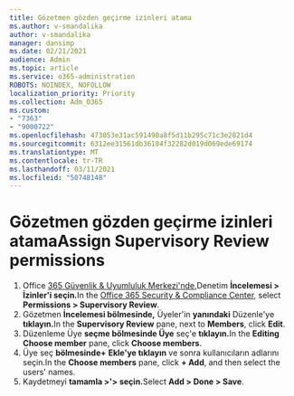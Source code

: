 ```yaml
---
title: Gözetmen gözden geçirme izinleri atama
ms.author: v-smandalika
author: v-smandalika
manager: dansimp
ms.date: 02/21/2021
audience: Admin
ms.topic: article
ms.service: o365-administration
ROBOTS: NOINDEX, NOFOLLOW
localization_priority: Priority
ms.collection: Adm_O365
ms.custom:
- "7363"
- "9000722"
ms.openlocfilehash: 473053e31ac591490a8f5d11b295c71c3e2821d4
ms.sourcegitcommit: 6312ee31561db36104f32282d019d069ede69174
ms.translationtype: MT
ms.contentlocale: tr-TR
ms.lasthandoff: 03/11/2021
ms.locfileid: "50748148"
---
```

# <a name="assign-supervisory-review-permissions"></a><span data-ttu-id="d8e0b-102">Gözetmen gözden geçirme izinleri atama</span><span class="sxs-lookup"><span data-stu-id="d8e0b-102">Assign Supervisory Review permissions</span></span>

1. <span data-ttu-id="d8e0b-103">Office [365 Güvenlik & Uyumluluk Merkezi'nde,](https://sip.protection.office.com/homepage)Denetim **İncelemesi > İzinler'i seçin.**</span><span class="sxs-lookup"><span data-stu-id="d8e0b-103">In the [Office 365 Security & Compliance Center](https://sip.protection.office.com/homepage), select **Permissions > Supervisory Review**.</span></span>
2. <span data-ttu-id="d8e0b-104">Gözetmen **İncelemesi bölmesinde,** Üyeler'in **yanındaki** Düzenle'ye **tıklayın.**</span><span class="sxs-lookup"><span data-stu-id="d8e0b-104">In the **Supervisory Review** pane, next to **Members**, click **Edit**.</span></span>
3. <span data-ttu-id="d8e0b-105">Düzenleme Üye **seçme bölmesinde Üye** seç'e **tıklayın.**</span><span class="sxs-lookup"><span data-stu-id="d8e0b-105">In the **Editing Choose member** pane, click **Choose members**.</span></span>
4. <span data-ttu-id="d8e0b-106">Üye seç **bölmesinde+** **Ekle'ye tıklayın** ve sonra kullanıcıların adlarını seçin.</span><span class="sxs-lookup"><span data-stu-id="d8e0b-106">In the **Choose members** pane, click **+ Add**, and then select the users' names.</span></span>
5. <span data-ttu-id="d8e0b-107">Kaydetmeyi **tamamla >'> seçin.**</span><span class="sxs-lookup"><span data-stu-id="d8e0b-107">Select **Add > Done > Save**.</span></span>